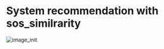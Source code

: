 # System recommendation with sos_similrarity

![image_init](https://github.com/user-attachments/assets/233db91b-9bd3-4821-b60e-91ffeaca91d9)
